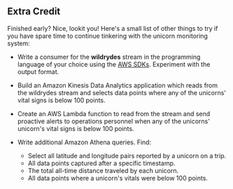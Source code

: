 ## Extra Credit

Finished early? Nice, lookit you! Here's a small list of other things to try if
you have spare time to continue tinkering with the unicorn monitoring system:

- Write a consumer for the **wildrydes** stream in the programming language of
  your choice using the [AWS SDKs][sdks]. Experiment with the output format.

- Build an Amazon Kinesis Data Analytics application which reads from the
  wildrydes stream and selects data points where any of the unicorns' vital
  signs is below 100 points.

- Create an AWS Lambda function to read from the stream and send proactive
  alerts to operations personnel when any of the unicorns' unicorn's vital signs
  is below 100 points.

- Write additional Amazon Athena queries. Find:
    - Select all latitude and longitude pairs reported by a unicorn on a trip.
    - All data points captured after a specific timestamp.
    - The total all-time distance traveled by each unicorn.
    - All data points where a unicorn's vitals were below 100 points.

[sdks]: https://aws.amazon.com/tools/
